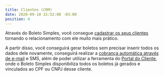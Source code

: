 ```yaml
---
title: Clientes (CRM)
date: 2020-09-10 15:52:00 -03:00
position: 4
---
```


Através do Boleto Simples, você consegue [cadastrar os seus clientes](https://features.boletosimples.com.br/crm/cadastro-de-clientes/) tornando o relacionamento com ele muito mais prático.

A partir disso, você conseguirá gerar boletos sem precisar inserir todos os dados dele novamente, conseguirá realizar a [cobrança automática através de e-mail](https://features.boletosimples.com.br/email/automacao-por-eventos/) e SMS, além de poder utilizar a ferramenta do [Portal do Cliente](https://features.boletosimples.com.br/crm/portal-do-cliente/), onde o Boleto Simples disponibiliza todos os boletos já gerados e vinculados ao CPF ou CNPJ desse cliente.